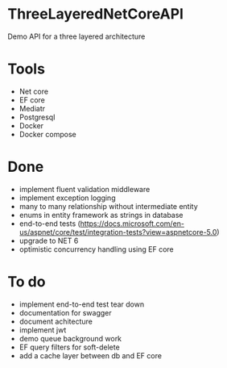 # ThreeLayeredNetCoreAPI
Demo API for a three layered architecture

# Tools
- Net core
- EF core
- Mediatr
- Postgresql
- Docker
- Docker compose


# Done
- implement fluent validation middleware
- implement exception logging
- many to many relationship without intermediate entity
- enums in entity framework as strings in database
- end-to-end tests (https://docs.microsoft.com/en-us/aspnet/core/test/integration-tests?view=aspnetcore-5.0)
- upgrade to NET 6
- optimistic concurrency handling using EF core
  
# To do
- implement end-to-end test tear down
- documentation for swagger
- document achitecture
- implement jwt
- demo queue background work
- EF query filters for soft-delete
- add a cache layer between db and EF core
